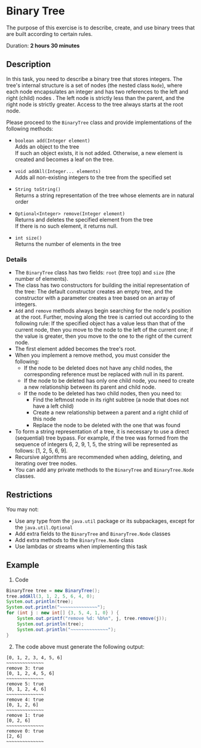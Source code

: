 # Binary Tree
 
The purpose of this exercise is to describe, create, and use binary trees that are built according to certain rules.

Duration: **2 hours 30 minutes**


## Description

In this task, you need to describe a binary tree that stores integers. The tree's internal structure is a set of nodes (the nested class `Node`), where each node encapsulates an integer and has two references to the left and right (child) nodes  . The left node is strictly less than the parent, and the right node is strictly greater. Access to the tree always starts at the root node.  

Please proceed to the `BinaryTree` class and provide implementations of the following methods:

* `boolean add(Integer element)`  
   Adds an object to the tree  
  If such an object exists, it is not added. Otherwise, a new element is created and becomes a leaf on the tree.
* `void addAll(Integer... elements)`  
Adds all non-existing integers to the tree   from the specified set  

*	`String toString()`  
   Returns a string representation of the tree whose elements are in natural order  

*	`Optional<Integer> remove(Integer element)`  
   Returns and deletes the specified element from the tree  
   If there is no such element, it returns null.
    
*	`int size()`  
   Returns the number of elements in the tree


### Details

* The `BinaryTree` class has two fields: `root` (tree top) and `size` (the number of elements).
* The class has two constructors for building the initial representation of the tree: The default constructor creates an empty tree, and the constructor with a parameter creates a tree based on an array of integers.
* `Add` and `remove` methods always begin searching for the node's position at the root. Further, moving along the tree is carried out according to the following rule: If the specified object has a value less than that of the current node, then you move to the node to the left of the current one; if the value is greater, then you move to the one to the right of the current node.    
* The first element added becomes the tree's root.
* When you implement a remove method, you must consider the following:
  * If the node to be deleted does not have any child nodes, the corresponding reference must be replaced with null in its parent.
  * If the node to be deleted has only one child node, you need to create a new relationship between its parent and child node.
  * If the node to be deleted has two child nodes, then you need to:
     * Find the leftmost node in its right subtree (a node that does not have a left child)
     * Create a new relationship between a parent and a right child of this node     
     * Replace the node to be deleted with the one that was found
* To form a string representation of a tree, it is necessary to use a direct (sequential) tree bypass.   For example, if the tree was formed from the sequence of integers 6, 2, 9, 1, 5, the string will be represented as follows: [1, 2, 5, 6, 9].
* Recursive algorithms are recommended when adding, deleting, and iterating over tree nodes.
* You can add any private methods to the `BinaryTree` and `BinaryTree.Node` classes.

## Restrictions

You may not: 
*	Use any type from the `java.util` package or its subpackages, except for the `java.util.Optional`
* Add extra fields to the `BinaryTree` and `BinaryTree.Node` classes
* Add extra methods to the `BinaryTree.Node` class
* Use lambdas or streams when implementing this task

## Example

1. Code
```java
BinaryTree tree = new BinaryTree();  
tree.addAll(3, 1, 2, 5, 6, 4, 0);  
System.out.println(tree);  
System.out.println("~~~~~~~~~~~~~~");   
for (int j : new int[] {3, 5, 4, 1, 0} ) {  
	System.out.printf("remove %d: %b%n", j, tree.remove(j));  
	System.out.println(tree);  
	System.out.println("~~~~~~~~~~~~~~");  
}
```
2. The code above must generate the following output:
```
[0, 1, 2, 3, 4, 5, 6]
~~~~~~~~~~~~~~
remove 3: true
[0, 1, 2, 4, 5, 6]
~~~~~~~~~~~~~~
remove 5: true
[0, 1, 2, 4, 6]
~~~~~~~~~~~~~~
remove 4: true
[0, 1, 2, 6]
~~~~~~~~~~~~~~
remove 1: true
[0, 2, 6]
~~~~~~~~~~~~~~
remove 0: true
[2, 6]
~~~~~~~~~~~~~~
```
